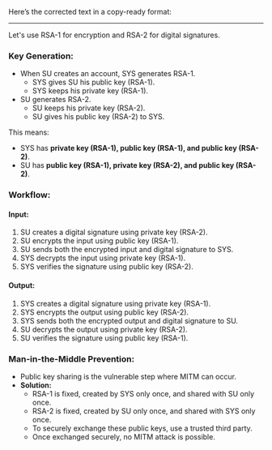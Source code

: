 Here’s the corrected text in a copy-ready format:  

---

Let's use RSA-1 for encryption and RSA-2 for digital signatures.  

### **Key Generation:**  
- When SU creates an account, SYS generates RSA-1.  
  - SYS gives SU his public key (RSA-1).  
  - SYS keeps his private key (RSA-1).  
- SU generates RSA-2.  
  - SU keeps his private key (RSA-2).  
  - SU gives his public key (RSA-2) to SYS.  

This means:  
- SYS has **private key (RSA-1), public key (RSA-1), and public key (RSA-2)**.  
- SU has **public key (RSA-1), private key (RSA-2), and public key (RSA-2)**.  

### **Workflow:**  

#### **Input:**  
1. SU creates a digital signature using private key (RSA-2).  
2. SU encrypts the input using public key (RSA-1).  
3. SU sends both the encrypted input and digital signature to SYS.  
4. SYS decrypts the input using private key (RSA-1).  
5. SYS verifies the signature using public key (RSA-2).  

#### **Output:**  
1. SYS creates a digital signature using private key (RSA-1).  
2. SYS encrypts the output using public key (RSA-2).  
3. SYS sends both the encrypted output and digital signature to SU.  
4. SU decrypts the output using private key (RSA-2).  
5. SU verifies the signature using public key (RSA-1).  

### **Man-in-the-Middle Prevention:**  
- Public key sharing is the vulnerable step where MITM can occur.  
- **Solution:**  
  - RSA-1 is fixed, created by SYS only once, and shared with SU only once.  
  - RSA-2 is fixed, created by SU only once, and shared with SYS only once.  
  - To securely exchange these public keys, use a trusted third party.  
  - Once exchanged securely, no MITM attack is possible.  
